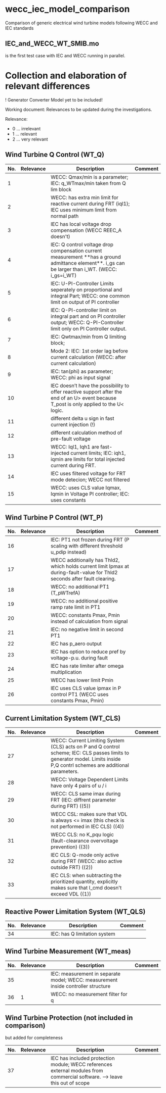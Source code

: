 # wecc_iec_model_comparison
Comparison of generic electrical wind turbine models following WECC and IEC standards

## IEC_and_WECC_WT_SMIB.mo
is the first test case with IEC and WECC running in parallel.

# Collection and elaboration of relevant differences
! Generator Converter Model yet to be included!

Working document: Relevances to be updated during the investigations.

Relevance:
- 0 ... irrelevant
- 1 ... relevant
- 2 ... very relevant

## Wind Turbine Q Control (WT_Q)

| No. | Relevance | Description                                                                                                                                           | Comment |
| --- | --------- | ----------------------------------------------------------------------------------------------------------------------------------------------------- | ------- |
| 1   |           | WECC: Qmax/min is a parameter; IEC: q_WTmax/min taken from Q lim block                                                                                |         |
| 2   |           | WECC: has extra min limit for reactive current during FRT (iql1); IEC uses minimum limit from normal path                                             |         |
| 3   |           | IEC has local voltage drop compensation (WECC REEC_A doesn't)                                                                                         |         |
| 4   |           | IEC: Q control voltage drop compensation current measurement \*\*has a ground admittance element\*\*. i_gs can be larger than i_WT. (WECC: i_gs=i_WT) |         |
| 5   |           | IEC: U-PI-Controller Limits seperately on proportional and integral Part; WECC: one common limit on output of PI controller                           |         |
| 6   |           | IEC: Q-PI-controller limit on integral part and on PI controller output; WECC: Q-PI-Controller limit only on PI Controller output.                    |         |
| 7   |           | IEC: Qwtmax/min from Q limiting block;                                                                                                                |         |
| 8   |           | Mode 2: IEC: 1st order lag before current calculation (WECC: after current calculation)                                                               |         |
| 9   |           | IEC: tan(phi) as parameter; WECC: phi as input signal                                                                                                 |         |
| 10  |           | IEC doesn’t have the possibility to offer reactive support after the end of an U> event because T_post is only applied to the U< logic.               |         |
| 11  |           | different delta u sign in fast current injection (!)                                                                                                  |         |
| 12  |           | different calculation method of pre-fault voltage                                                                                                     |         |
| 13  |           | WECC: Iql1, Iqh1 are fast-injected current limits; IEC: iqh1, iqmin are limits for total injected current during FRT.                                 |         |
| 14  |           | IEC uses filtered voltage for FRT mode detecion; WECC not filtered                                                                                    |         |
| 15  |           | WECC: uses CLS value Iqmax, Iqmin in Voltage PI controller; IEC: uses constants                                                                       |         |

## Wind Turbine P Control (WT_P)

| No. | Relevance | Description                                                                                                                | Comment |
| --- | --------- | -------------------------------------------------------------------------------------------------------------------------- | ------- |
| 16  |           | IEC: PT1 not frozen during FRT (P scaling with different threshold u_pdip instead)                                         |         |
| 17  |           | WECC additionally has Thld2, which holds current limit Ipmax at during-fault-value for Thld2 seconds after fault clearing. |         |
| 18  |           | WECC: no additional PT1 (T_pWTrefA)                                                                                        |         |
| 19  |           | WECC: no additional positive ramp rate limit in PT1                                                                        |         |
| 20  |           | WECC: constants Pmax, Pmin instead of calculation from signal                                                              |         |
| 21  |           | IEC: no negative limit in second PT1                                                                                       |         |
| 22  |           | IEC has p_aero output                                                                                                      |         |
| 23  |           | IEC has option to reduce pref by voltage-p.u. during fault                                                                 |         |
| 24  |           | IEC has rate limiter after omega multiplication                                                                            |         |
| 25  |           | WECC has lower limit Pmin                                                                                                  |         |
| 26  |           | IEC uses CLS value ipmax in P control PT1 (WECC uses constants Pmax, Pmin)                                                 |         |

## Current Limitation System (WT_CLS)

| No. | Relevance | Description                                                                                                   | Comment |
| --- | --------- | ------------------------------------------------------------------------------------------------------------- | ------- |
| 27  |           | WECC: Current Limiting System (CLS) acts on P and Q control scheme; IEC: CLS passes limits to generator model. Limits inside P,Q contrl schemes are additional parameters.|  |
| 28  |           |  WECC: Voltage Dependent Limits have only 4 pairs of u / i                                                    |         |
| 29  |           | WECC: CLS same imax during FRT (IEC: diffrent parameter during FRT) ((5))                                     |         |
| 30  |           | WECC CSL: makes sure that VDL is always <= imax (this check is not performed in IEC CLS) ((4))                |         |
| 31  |           | WECC CLS: no K_pqu logic (fault-clearance overvoltage prevention) ((3))                                       |         |
| 32  |           | IEC CLS: Q-mode only active during FRT (WECC: also active outside FRT) ((2))                                  |         |
| 33  |           | IEC CLS: when subtracting the prioritized quantity, explicitly makes sure that I_cmd doesn't exceed VDL ((1)) |         |

## Reactive Power Limitation System (WT_QLS)

| No. | Relevance | Description                  | Comment |
| --- | --------- | ---------------------------- | ------- |
| 34  |           | IEC: has Q limitation system |         |

## Wind Turbine Measurement (WT_meas)

| No. | Relevance | Description                                                                       | Comment |
| --- | --------- | --------------------------------------------------------------------------------- | ------- |
| 35  |           | IEC: measurement in separate model; WECC: measurement inside controller structure |         |
| 36  | 1         | WECC: no measurement filter for q                                                 |         |

## Wind Turbine Protection (not included in comparison)
but added for completeness

| No. | Relevance | Description                                                                                                                | Comment |
| --- | --------- | -------------------------------------------------------------------------------------------------------------------------- | ------- |
| 37  |           | IEC has included protection module; WECC references external modules from commercial software. --> leave this out of scope |         |
